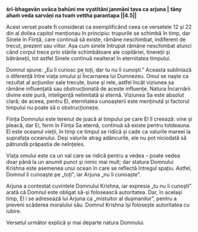 **śrī-bhagavān uvāca**
**bahūni me vyatītāni janmāni tava ca arjuna |**
**tāny ahaṁ veda sarvāṇi na tvaṁ vettha parantapa ||4.5||**

Acest verset poate fi considerat ca exemplificând ceea ce versetele 12 și 22 din al doilea capitol menționau în principiu: trupurile se schimbă în timp, dar Sinele în Ființă, care continuă să existe, rămâne neschimbat, indiferent de trecut, prezent sau viitor. Așa cum sinele întrupat rămâne neschimbat atunci când corpul trece prin stările schimbătoare ale copilăriei, tinereții și bătrâneții, tot astfel Sinele continuă nealterat în eternitatea timpului.

Domnul spune: „Eu îi cunosc pe toți, dar tu nu îi cunoști.” Aceasta subliniază o diferență între viața omului și Încarnarea lui Dumnezeu. Omul se naște ca rezultat al acțiunilor sale trecute, bune și rele, astfel încât viziunea sa rămâne influențată sau obstrucționată de aceste influențe. Natura Încarnării divine este pură, inteligență nelimitată și eternă. Viziunea Sa este absolut clară; de aceea, pentru El, eternitatea cunoașterii este menținută și factorul timpului nu poate să o obstrucționeze.

Ființa Domnului este terenul de joacă al timpului pe care El îl creează: vine și pleacă, dar El, ferm în Ființa Sa eternă, continuă să existe pentru totdeauna. El este oceanul vieții, în timp ce timpul se ridică și cade ca valurile mareei la suprafața oceanului. Deși valurile atrag adâncurile, ele nu pot niciodată să pătrundă prăpastia de neînțeles.

Viața omului este ca un val care se ridică pentru a vedea – poate vedea doar până la un anumit punct și nimic mai mult; dar statura Domnului Krishna este asemenea unui ocean în care se reflectă întregul spațiu. Astfel, Domnul îi cunoaște pe „toți”, iar Arjuna „nu îi cunoaște”.

Arjuna a contestat cuvintele Domnului Krishna, iar expresia „tu nu îi cunoști” arată că Domnul este obligat să-și folosească autoritatea. Dar, în același timp, El i se adresează lui Arjuna ca „mistuitor al dușmanilor”, pentru a preveni scăderea moralului său. Domnul Krishna își folosește autoritatea cu iubire.

Versetul următor explică și mai departe natura Domnului.
